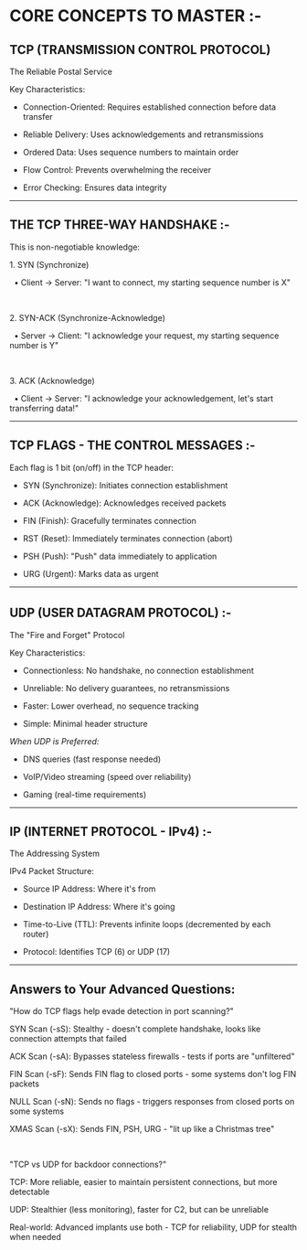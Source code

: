 # CORE CONCEPTS TO MASTER :-



## TCP (TRANSMISSION CONTROL PROTOCOL)

The Reliable Postal Service



Key Characteristics:



* Connection-Oriented: Requires established connection before data transfer



* Reliable Delivery: Uses acknowledgements and retransmissions



* Ordered Data: Uses sequence numbers to maintain order



* Flow Control: Prevents overwhelming the receiver



* Error Checking: Ensures data integrity

---

## THE TCP THREE-WAY HANDSHAKE :-



This is non-negotiable knowledge:

1\. SYN (Synchronize)

   • Client → Server: "I want to connect, my starting sequence number is X"

 

2\. SYN-ACK (Synchronize-Acknowledge)

   • Server → Client: "I acknowledge your request, my starting sequence number is Y"

 

3\. ACK (Acknowledge)

   • Client → Server: "I acknowledge your acknowledgement, let's start transferring data!"

---

## TCP FLAGS - THE CONTROL MESSAGES :-



Each flag is 1 bit (on/off) in the TCP header:



* SYN (Synchronize): Initiates connection establishment



* ACK (Acknowledge): Acknowledges received packets



* FIN (Finish): Gracefully terminates connection



* RST (Reset): Immediately terminates connection (abort)



* PSH (Push): "Push" data immediately to application



* URG (Urgent): Marks data as urgent

---

###### 

## UDP (USER DATAGRAM PROTOCOL) :-



The "Fire and Forget" Protocol



Key Characteristics:



* Connectionless: No handshake, no connection establishment



* Unreliable: No delivery guarantees, no retransmissions



* Faster: Lower overhead, no sequence tracking



* Simple: Minimal header structure



*When UDP is Preferred:*



* DNS queries (fast response needed)



* VoIP/Video streaming (speed over reliability)



* Gaming (real-time requirements)

---

## IP (INTERNET PROTOCOL - IPv4) :-



The Addressing System



IPv4 Packet Structure:



* Source IP Address: Where it's from



* Destination IP Address: Where it's going



* Time-to-Live (TTL): Prevents infinite loops (decremented by each router)



* Protocol: Identifies TCP (6) or UDP (17)


---


## Answers to Your Advanced Questions:



"How do TCP flags help evade detection in port scanning?"



SYN Scan (-sS): Stealthy - doesn't complete handshake, looks like connection attempts that failed



ACK Scan (-sA): Bypasses stateless firewalls - tests if ports are "unfiltered"



FIN Scan (-sF): Sends FIN flag to closed ports - some systems don't log FIN packets



NULL Scan (-sN): Sends no flags - triggers responses from closed ports on some systems



XMAS Scan (-sX): Sends FIN, PSH, URG - "lit up like a Christmas tree"

</br>

"TCP vs UDP for backdoor connections?"



TCP: More reliable, easier to maintain persistent connections, but more detectable



UDP: Stealthier (less monitoring), faster for C2, but can be unreliable



Real-world: Advanced implants use both - TCP for reliability, UDP for stealth when needed


